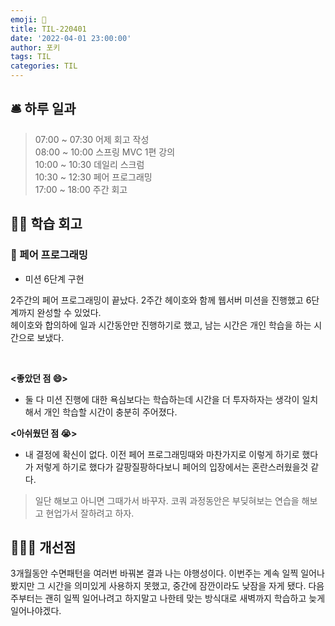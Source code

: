 ```yaml
---
emoji: 📝
title: TIL-220401
date: '2022-04-01 23:00:00'
author: 포키
tags: TIL
categories: TIL
---
```


## 🛎 **하루 일과**

> 07:00 ~ 07:30 어제 회고 작성  
> 08:00 ~ 10:00 스프링 MVC 1편 강의  
> 10:00 ~ 10:30 데일리 스크럼  
> 10:30 ~ 12:30 페어 프로그래밍  
> 17:00 ~ 18:00 주간 회고

## 👨‍💻 **학습 회고**

### **🤝 페어 프로그래밍**

- 미션 6단계 구현

2주간의 페어 프로그래밍이 끝났다. 2주간 헤이호와 함께 웹서버 미션을 진행했고 6단계까지 완성할 수 있었다.  
헤이호와 합의하에 일과 시간동안만 진행하기로 했고, 남는 시간은 개인 학습을 하는 시간으로 보냈다.

<br>

**<좋았던 점 😄>**

- 둘 다 미션 진행에 대한 욕심보다는 학습하는데 시간을 더 투자하자는 생각이 일치해서 개인 학습할 시간이 충분히 주어졌다.

**<아쉬웠던 점 😭>**

- 내 결정에 확신이 없다. 이전 페어 프로그래밍때와 마찬가지로 이렇게 하기로 했다가 저렇게 하기로 했다가 갈팡질팡하다보니 페어의 입장에서는 혼란스러웠을것 같다.

> 일단 해보고 아니면 그때가서 바꾸자. 코쿼 과정동안은 부딪혀보는 연습을 해보고 현업가서 잘하려고 하자.

## 🙋🏻‍♂️ 개선점

3개월동안 수면패턴을 여러번 바꿔본 결과 나는 야행성이다. 이번주는 계속 일찍 일어나봤지만 그 시간을 의미있게 사용하지 못했고, 중간에 잠깐이라도 낮잠을 자게 됐다. 다음주부터는 괜히 일찍 일어나려고 하지말고 나한테 맞는 방식대로 새벽까지 학습하고 늦게 일어나야겠다.
